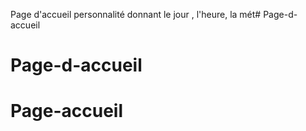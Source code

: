 Page d'accueil personnalité donnant le jour , l'heure, la mét# Page-d-accueil
# Page-d-accueil
# Page-accueil
